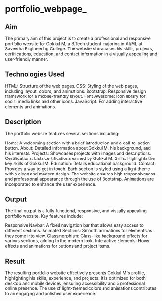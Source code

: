 # portfolio_webpage_
## Aim
The primary aim of this project is to create a professional and responsive portfolio website for Gokkul M, a B.Tech student majoring in AI/ML at Saveetha Engineering College. The website showcases his skills, projects, certifications, education, and contact information in a visually appealing and user-friendly manner.

## Technologies Used
HTML: Structure of the web pages.
CSS: Styling of the web pages, including layout, colors, and animations.
Bootstrap: Responsive design framework for a mobile-friendly layout.
Font Awesome: Icon library for social media links and other icons.
JavaScript: For adding interactive elements and animations.

## Description
The portfolio website features several sections including:

Home: A welcoming section with a brief introduction and a call-to-action button.
About: Detailed information about Gokkul M, his background, and his interests.
Projects: Showcases projects with images and descriptions.
Certifications: Lists certifications earned by Gokkul M.
Skills: Highlights the key skills of Gokkul M.
Education: Details educational background.
Contact: Provides a way to get in touch.
Each section is styled using a light theme with a clean and modern design. The website ensures high responsiveness and professional appearance through the use of Bootstrap. Animations are incorporated to enhance the user experience.

## Output
The final output is a fully functional, responsive, and visually appealing portfolio website. Key features include:

Responsive Navbar: A fixed navigation bar that allows easy access to different sections.
Animated Sections: Smooth animations for elements as they come into view.
Glassmorphism: Glass-like background effects for various sections, adding to the modern look.
Interactive Elements: Hover effects and animations for buttons and project items.

## Result
The resulting portfolio website effectively presents Gokkul M's profile, highlighting his skills, experience, and projects. It is optimized for both desktop and mobile devices, ensuring accessibility and a professional online presence. The use of light-themed colors and animations contributes to an engaging and polished user experience.






